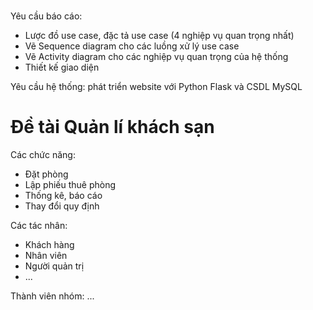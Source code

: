 
#
Yêu cầu báo cáo:
- Lược đồ use case, đặc tả use case (4 nghiệp vụ quan trọng nhất)
- Vẽ Sequence diagram cho các luồng xử lý use case
- Vẽ Activity diagram cho các nghiệp vụ quan trọng của hệ thống
- Thiết kế giao diện

Yêu cầu hệ thống: phát triển website với Python Flask và CSDL MySQL

# Đề tài  Quản lí khách sạn

Các chức năng:
- Đặt phòng
- Lập phiếu thuê phòng
- Thống kê, báo cáo
- Thay đổi quy định

Các tác nhân:
- Khách hàng
- Nhân viên
- Người quản trị
- ...

Thành viên nhóm:
...



